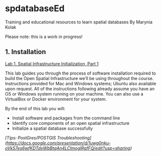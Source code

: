 # spdatabaseEd
Training and educational resources to learn spatial databases
By Marynia Kolak

Please note: this is a work in progress!

## 1. Installation

[Lab 1. Spatial Infrastructure Initialization, Part 1](https://docs.google.com/document/d/136TaoPacD7U9zN7inn2NDcyu5UZXey2tu3J_spaF_J4/edit?usp=sharing)

This lab guides you through the process of software installation required to build the Open Spatial Infrastructure we’ll be using throughout the course. Instructions provided for Mac and Windows systems; Ubuntu also available upon request. All of the instructions following already assume you have an OS or Windows system running on your machine. You can also use a VirtualBox or Docker environment for your system. 

By the end of this lab you will:
- Install software and packages from the command line
- Identify core components of an open spatial infrastructure
- Initialize a spatial database successfully

*[Tips: PostGres/POSTGIS Troubleshooting] (https://docs.google.com/presentation/d/1uwg0nku-oVk57es6wfKDTdxWbBtqAn4LClmogIRgfFQ/edit?usp=sharing)*

